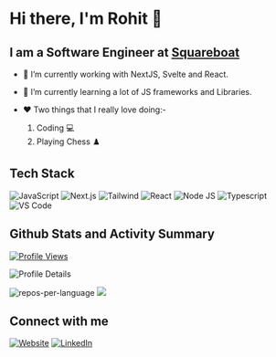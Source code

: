 # Hi there, I'm Rohit 👋

## I am a Software Engineer at [Squareboat](https://www.squareboat.com)

- 🔭 I’m currently working with NextJS, Svelte and React.

- 🌱 I’m currently learning a lot of JS frameworks and Libraries.

- ❤️ Two things that I really love doing:-

  1. Coding 💻
  2. Playing Chess ♟️

## Tech Stack

![JavaScript](https://img.shields.io/badge/javascript-%23323330.svg?style=for-the-badge&logo=javascript&logoColor=%23F7DF1E) ![Next.js](https://img.shields.io/badge/nextjs-%23000.svg?style=for-the-badge&logo=next.js&logoColor=white) ![Tailwind](https://img.shields.io/badge/tailwindcss-%2338B2AC.svg?style=for-the-badge&logo=tailwind-css&logoColor=white) ![React](https://img.shields.io/badge/react-%2320232a.svg?style=for-the-badge&logo=react&logoColor=%2361DAFB) ![Node JS](https://img.shields.io/badge/node.js-6DA55F?style=for-the-badge&logo=node.js&logoColor=white) ![Typescript](https://img.shields.io/badge/typescript-%23007ACC.svg?style=for-the-badge&logo=typescript&logoColor=white) ![VS Code](https://img.shields.io/badge/VS%20Code-3EA6E9?style=for-the-badge&logo=visualstudiocode&logoColor=white)

## Github Stats and Activity Summary

[![Profile Views](https://visitcount.itsvg.in/api?id=rohit-k-singh&icon=0&color=1)](https://visitcount.itsvg.in)

![Profile Details](http://github-profile-summary-cards.vercel.app/api/cards/profile-details?username=rohit-k-singh&theme=github_dark)

![repos-per-language](http://github-profile-summary-cards.vercel.app/api/cards/repos-per-language?username=rohit-k-singh&theme=github_dark) ![](http://github-profile-summary-cards.vercel.app/api/cards/productive-time?username=rohit-k-singh&theme=github_dark&utcOffset=5)

## Connect with me

[![Website](https://img.shields.io/badge/Website-%23082E4E.svg?style=for-the-badge&textColor=EAB41F)](https://thebetadev.tech/) [![LinkedIn](https://img.shields.io/badge/LinkedIn-0077B5?style=for-the-badge&logo=linkedin&logoColor=white)](https://www.linkedin.com/in/rksingh620/)
